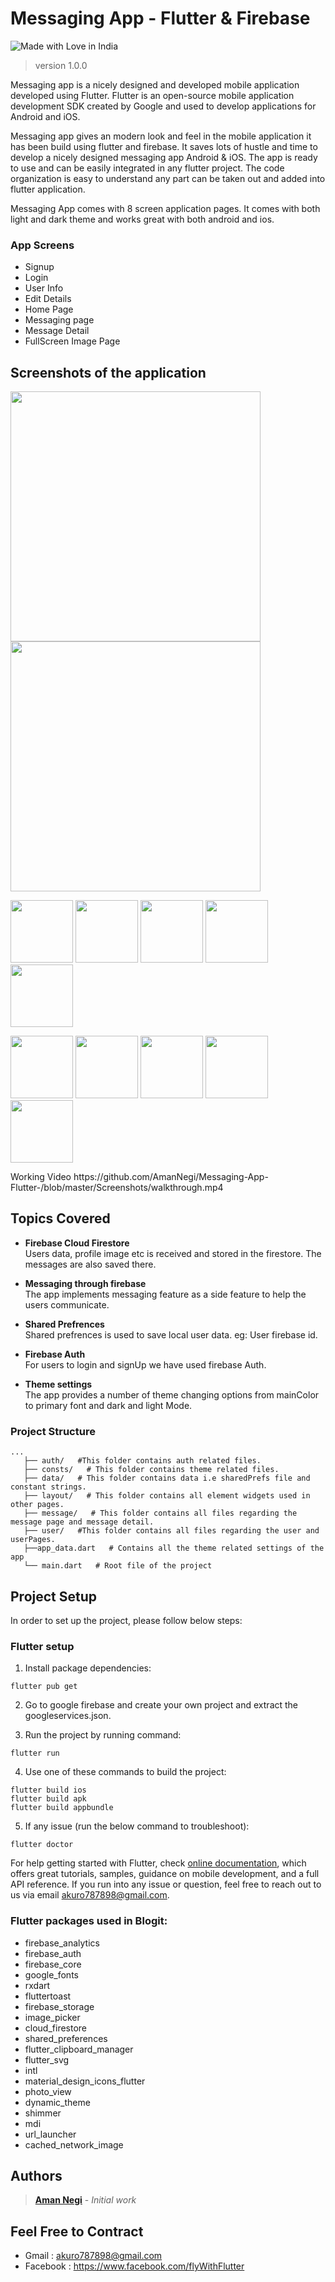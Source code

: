 # Messaging App - Flutter & Firebase
![Made with Love in India](https://madewithlove.org.in/badge.svg)
> version 1.0.0

Messaging app is a nicely designed and developed mobile application developed using Flutter. Flutter is an open-source mobile application development SDK created by Google and used to develop applications for Android and iOS.

Messaging app gives an modern look and feel in the mobile application it has been build using flutter and firebase. It saves lots of hustle and time to develop a nicely designed messaging app Android & iOS. The app is ready to use and can be easily integrated in any flutter project. The code organization is easy to understand any part can be taken out and added into flutter application.

Messaging App comes with 8 screen application pages. It comes with both light and dark theme and works great with both android and ios.

### App Screens

- Signup
- Login
- User Info
- Edit Details
- Home Page
- Messaging page
- Message Detail
- FullScreen Image Page

## Screenshots of the application 

<p>
<img src="https://github.com/AmanNegi/Messaging-App-Flutter-/blob/master/Screenshots/auth.png" width="400" />
<img src="https://github.com/AmanNegi/Messaging-App-Flutter-/blob/master/Screenshots/main_page.png" width="400"/>
</p>
<p float="left">
  <img src="https://github.com/AmanNegi/Messaging-App-Flutter-/blob/master/Screenshots/chat_window.png" width="100" /> 
  <img src="https://github.com/AmanNegi/Messaging-App-Flutter-/blob/master/Screenshots/chat_window2.png" width="100" />
  <img src="https://github.com/AmanNegi/Messaging-App-Flutter-/blob/master/Screenshots/sign_out_dialog.png" width="100" />
  <img src="https://github.com/AmanNegi/Messaging-App-Flutter-/blob/master/Screenshots/uid_dialog.png" width="100" /> 
  <img src="https://github.com/AmanNegi/Messaging-App-Flutter-/blob/master/Screenshots/user_info.png" width="100" /> 
  </p>
  <p float="left">
  <img src="https://github.com/AmanNegi/Messaging-App-Flutter-/blob/master/Screenshots/search_user.png" width="100" />
  <img src="https://github.com/AmanNegi/Messaging-App-Flutter-/blob/master/Screenshots/search_Result.png" width="100" />
  <img src="https://github.com/AmanNegi/Messaging-App-Flutter-/blob/master/Screenshots/received_message_detail.png" width="100" />
  <img src="https://github.com/AmanNegi/Messaging-App-Flutter-/blob/master/Screenshots/theme_settings.png" width="100" />
  <img src="https://github.com/AmanNegi/Messaging-App-Flutter-/blob/master/Screenshots/data_dialog.png" width="100" />
</p>
 Working Video https://github.com/AmanNegi/Messaging-App-Flutter-/blob/master/Screenshots/walkthrough.mp4

## Topics Covered

* **Firebase Cloud Firestore**<br/>
Users data, profile image etc is received and stored in the firestore. The messages are also saved there.

* **Messaging through firebase**</br>
The app implements messaging feature as a side feature to help the users communicate.

* **Shared Prefrences**<br/>
Shared prefrences is used to save local user data. eg: User firebase id.

* **Firebase Auth**</br>
For users to login and signUp we have used firebase Auth.

* **Theme settings**</br>
The app provides a number of theme changing options from mainColor to primary font and dark and light Mode.


### Project Structure

```
...
   ├── auth/   #This folder contains auth related files.
   ├── consts/   # This folder contains theme related files.
   ├── data/   # This folder contains data i.e sharedPrefs file and constant strings.
   ├── layout/   # This folder contains all element widgets used in other pages.
   ├── message/   # This folder contains all files regarding the message page and message detail.
   ├── user/   #This folder contains all files regarding the user and userPages.
   ├──app_data.dart   # Contains all the theme related settings of the app
   └── main.dart   # Root file of the project
```

## Project Setup

In order to set up the project, please follow below steps:

### Flutter setup

1. Install package dependencies:

```
flutter pub get
```

2. Go to google firebase and create your own project and extract the googleservices.json.


3. Run the project by running command:

```
flutter run
```

4. Use one of these commands to build the project:

```
flutter build ios
flutter build apk
flutter build appbundle
```

5. If any issue (run the below command to troubleshoot):

```
flutter doctor
```

For help getting started with Flutter, check [online documentation](https://flutter.dev/docs), which offers great tutorials, samples, guidance on mobile development, and a full API reference. If you run into any issue or question, feel free to reach out to us via email akuro787898@gmail.com.

### Flutter packages used in Blogit:

-  firebase_analytics
-  firebase_auth
-  firebase_core
-  google_fonts
-  rxdart
-  fluttertoast
-  firebase_storage
-  image_picker
-  cloud_firestore
-  shared_preferences
-  flutter_clipboard_manager
-  flutter_svg
-  intl
-  material_design_icons_flutter
-  photo_view
-  dynamic_theme
-  shimmer
-  mdi
-  url_launcher
-  cached_network_image

## Authors

>  [**Aman Negi**](https://github.com/AmanNegi) - *Initial work*


## Feel Free to Contract

* Gmail : akuro787898@gmail.com
* Facebook : https://www.facebook.com/flyWithFlutter

